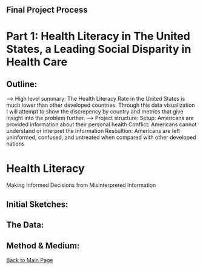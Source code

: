 ## Final Project Process


# Part 1: Health Literacy in The United States, a Leading Social Disparity in Health Care

## Outline: 
  --> High level summary: The Health Literacy Rate in the United States is much lower than other developed countries. Through this data visualization I will attempt to show the discrepency by country and metrics that give insight into the problem further. 
  --> Project structure: 
      Setup: Americans are provided information about their personal health
      Conflict: Americans cannot understand or interpret the information
      Resoultion: Americans are left uninformed, confused, and untreated when compared with other developed nations
      <script src="https://embed.shorthand.com/embed_9.js"></script>
<div data-shorthand-embed="carnegiemellon.shorthandstories.com/health-literacy/"><h1>Health Literacy</h1><p>Making Informed Decisions from Misinterpreted Information</p></div>
   
## Initial Sketches: 
## The Data: 
## Method & Medium: 

[Back to Main Page](/Reige-Portfolio/)
